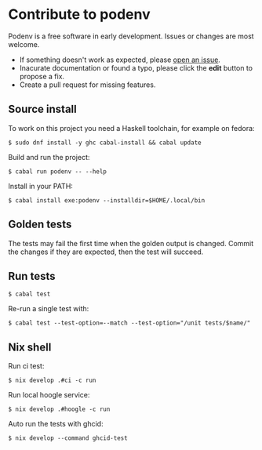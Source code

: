 # Contribute to podenv

Podenv is a free software in early development. Issues or changes are most welcome.

* If something doesn't work as expected, please [open an issue](https://github.com/podenv/podenv/issues/new).
* Inacurate documentation or found a typo, please click the **edit** button to propose a fix.
* Create a pull request for missing features.

## Source install

To work on this project you need a Haskell toolchain, for example on fedora:

```ShellSession
$ sudo dnf install -y ghc cabal-install && cabal update
```

Build and run the project:

```ShellSession
$ cabal run podenv -- --help
```

Install in your PATH:

```ShellSession
$ cabal install exe:podenv --installdir=$HOME/.local/bin
```

## Golden tests

The tests may fail the first time when the golden output is changed.
Commit the changes if they are expected, then the test will succeed.

## Run tests

```ShellSession
$ cabal test
```

Re-run a single test with:

```ShellSession
$ cabal test --test-option=--match --test-option="/unit tests/$name/"
```

## Nix shell

Run ci test:

```ShellSession
$ nix develop .#ci -c run
```

Run local hoogle service:

```ShellSession
$ nix develop .#hoogle -c run
```

Auto run the tests with ghcid:

```ShellSession
$ nix develop --command ghcid-test
```
